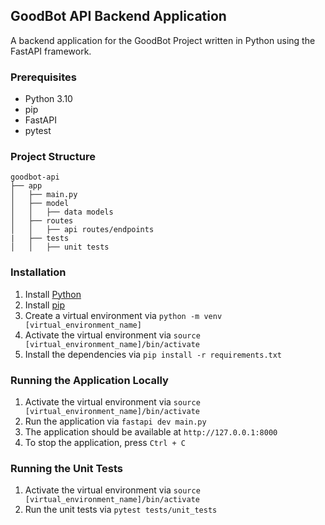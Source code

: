 ## GoodBot API Backend Application
A backend application for the GoodBot Project written in Python using the FastAPI framework.

### Prerequisites
- Python 3.10
- pip
- FastAPI
- pytest

### Project Structure
```
goodbot-api
├── app
│   ├── main.py
│   ├── model
│   │   ├── data models
│   ├── routes
│   │   ├── api routes/endpoints
|   ├── tests
│   │   ├── unit tests
```

### Installation
1. Install [Python](https://www.python.org/downloads/)
2. Install [pip](https://pip.pypa.io/en/stable/installing/)
3. Create a virtual environment via `python -m venv [virtual_environment_name]` 
4. Activate the virtual environment via `source [virtual_environment_name]/bin/activate`
5. Install the dependencies via `pip install -r requirements.txt`

### Running the Application Locally
1. Activate the virtual environment via `source [virtual_environment_name]/bin/activate`
2. Run the application via `fastapi dev main.py`
3. The application should be available at `http://127.0.0.1:8000` 
4. To stop the application, press `Ctrl + C`

### Running the Unit Tests
1. Activate the virtual environment via `source [virtual_environment_name]/bin/activate`
2. Run the unit tests via `pytest tests/unit_tests`